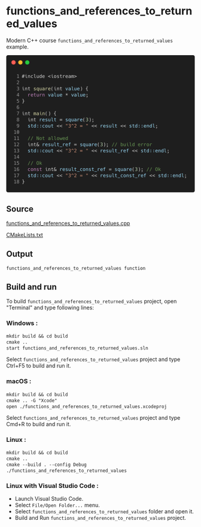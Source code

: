 # functions_and_references_to_returned_values

Modern C++ course `functions_and_references_to_returned_values` example.

![functions_and_references_to_returned_values](../../../../docs/pictures/language_basics/functions_and_references_to_returned_values.png)

## Source

[functions_and_references_to_returned_values.cpp](functions_and_references_to_returned_values.cpp)

[CMakeLists.txt](CMakeLists.txt)

## Output

```
functions_and_references_to_returned_values function
```

## Build and run

To build `functions_and_references_to_returned_values` project, open "Terminal" and type following lines:

### Windows :

``` shell
mkdir build && cd build
cmake .. 
start functions_and_references_to_returned_values.sln
```

Select `functions_and_references_to_returned_values` project and type Ctrl+F5 to build and run it.

### macOS :

``` shell
mkdir build && cd build
cmake .. -G "Xcode"
open ./functions_and_references_to_returned_values.xcodeproj
```

Select `functions_and_references_to_returned_values` project and type Cmd+R to build and run it.

### Linux :

``` shell
mkdir build && cd build
cmake .. 
cmake --build . --config Debug
./functions_and_references_to_returned_values
```

### Linux with Visual Studio Code :

* Launch Visual Studio Code.
* Select `File/Open Folder...` menu.
* Select `functions_and_references_to_returned_values` folder and open it.
* Build and Run `functions_and_references_to_returned_values` project.

